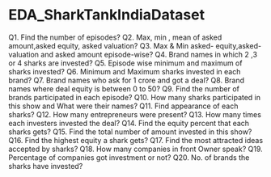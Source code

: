 # EDA_SharkTankIndiaDataset
Q1. Find the number of episodes?
Q2. Max, min , mean of asked amount,asked equity, asked valuation?
Q3. Max & Min asked- equity,asked-valuation and asked amount episode-wise?
Q4. Brand names in which 2 ,3 or 4 sharks are invested?
Q5. Episode wise minimum and maximum of sharks invested?
Q6. Minimum and Maximum sharks invested in each brand?
Q7. Brand names who ask for 1 crore and got a deal?
Q8. Brand names where deal equity is between 0 to 50?
Q9. Find the number of brands participated in each episode?
Q10. How many sharks participated in this show and What were their names?
Q11. Find appearance of each sharks?
Q12. How many entrepreneurs were present? 
Q13. How many times each investers invested the deal?
Q14. Find the equity percent that each sharks gets?
Q15. Find the total number of amount invested in this show?
Q16. Find the highest equity a shark gets?
Q17. Find the most attracted ideas accepted by sharks?
Q18. How many companies in front Owner speak?
Q19. Percentage of companies got investment or not?
Q20. No. of brands the sharks have invested?
